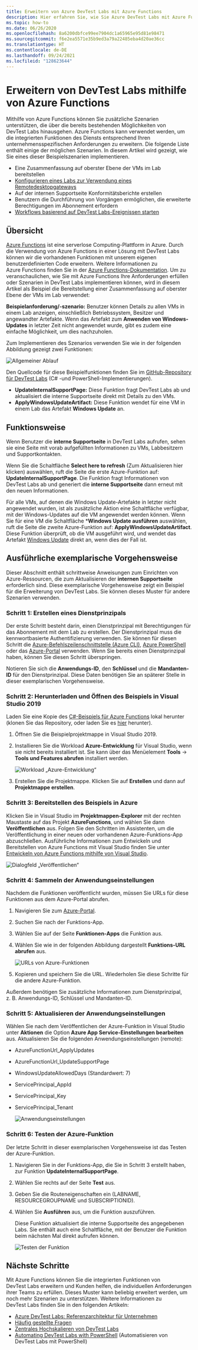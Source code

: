 ```yaml
---
title: Erweitern von Azure DevTest Labs mit Azure Functions
description: Hier erfahren Sie, wie Sie Azure DevTest Labs mit Azure Functions erweitern.
ms.topic: how-to
ms.date: 06/26/2020
ms.openlocfilehash: 8a6200dbfce99ee7904dc1a65965e95d81e98471
ms.sourcegitcommit: f6e2ea5571e35b9ed3a79a22485eba4d20ae36cc
ms.translationtype: HT
ms.contentlocale: de-DE
ms.lasthandoff: 09/24/2021
ms.locfileid: "128623644"
---
```

# <a name="use-azure-functions-to-extend-devtest-labs"></a>Erweitern von DevTest Labs mithilfe von Azure Functions
Mithilfe von Azure Functions können Sie zusätzliche Szenarien unterstützen, die über die bereits bestehenden Möglichkeiten von DevTest Labs hinausgehen. Azure Functions kann verwendet werden, um die integrierten Funktionen des Diensts entsprechend Ihren unternehmensspezifischen Anforderungen zu erweitern. Die folgende Liste enthält einige der möglichen Szenarien. In diesem Artikel wird gezeigt, wie Sie eines dieser Beispielszenarien implementieren.

- Eine Zusammenfassung auf oberster Ebene der VMs im Lab bereitstellen
- [Konfigurieren eines Labs zur Verwendung eines Remotedesktopgateways](configure-lab-remote-desktop-gateway.md)
- Auf der internen Supportseite Konformitätsberichte erstellen
- Benutzern die Durchführung von Vorgängen ermöglichen, die erweiterte Berechtigungen im Abonnement erfordern
- [Workflows basierend auf DevTest Labs-Ereignissen starten](https://github.com/RogerBestMsft/DTL-SecureArtifactData)

## <a name="overview"></a>Übersicht
[Azure Functions](../azure-functions/functions-overview.md) ist eine serverlose Computing-Plattform in Azure. Durch die Verwendung von Azure Functions in einer Lösung mit DevTest Labs können wir die vorhandenen Funktionen mit unserem eigenen benutzerdefinierten Code erweitern. Weitere Informationen zu Azure Functions finden Sie in der [Azure Functions-Dokumentation](../azure-functions/functions-overview.md). Um zu veranschaulichen, wie Sie mit Azure Functions Ihre Anforderungen erfüllen oder Szenarien in DevTest Labs implementieren können, wird in diesem Artikel als Beispiel die Bereitstellung einer Zusammenfassung auf oberster Ebene der VMs im Lab verwendet:

**Beispielanforderung/-szenario:** Benutzer können Details zu allen VMs in einem Lab anzeigen, einschließlich Betriebssystem, Besitzer und angewandter Artefakte.  Wenn das Artefakt zum **Anwenden von Windows-Updates** in letzter Zeit nicht angewendet wurde, gibt es zudem eine einfache Möglichkeit, um dies nachzuholen.

Zum Implementieren des Szenarios verwenden Sie wie in der folgenden Abbildung gezeigt zwei Funktionen:  

![Allgemeiner Ablauf](./media/extend-devtest-labs-azure-functions/flow.png)

Den Quellcode für diese Beispielfunktionen finden Sie im [GitHub-Repository für DevTest Labs](https://github.com/Azure/azure-devtestlab/tree/master/samples/DevTestLabs/AzureFunctions) (C# -und PowerShell-Implementierungen).

- **UpdateInternalSupportPage:** Diese Funktion fragt DevTest Labs ab und aktualisiert die interne Supportseite direkt mit Details zu den VMs.
- **ApplyWindowsUpdateArtifact:** Diese Funktion wendet für eine VM in einem Lab das Artefakt **Windows Update** an.

## <a name="how-it-works"></a>Funktionsweise
Wenn Benutzer die **interne Supportseite** in DevTest Labs aufrufen, sehen sie eine Seite mit vorab aufgefüllten Informationen zu VMs, Labbesitzern und Supportkontakten.  

Wenn Sie die Schaltfläche **Select here to refresh** (Zum Aktualisieren hier klicken) auswählen, ruft die Seite die erste Azure-Funktion auf: **UpdateInternalSupportPage**. Die Funktion fragt Informationen von DevTest Labs ab und generiert die **interne Supportseite** dann erneut mit den neuen Informationen.

Für alle VMs, auf denen die Windows Update-Artefakte in letzter nicht angewendet wurden, ist als zusätzliche Aktion eine Schaltfläche verfügbar, mit der Windows-Updates auf die VM angewendet werden können. Wenn Sie für eine VM die Schaltfläche ***Windows Update ausführen** auswählen, ruft die Seite die zweite Azure-Funktion auf: **ApplyWindowsUpdateArtifact**. Diese Funktion überprüft, ob die VM ausgeführt wird, und wendet das Artefakt [Windows Update](https://github.com/Azure/azure-devtestlab/tree/master/Artifacts/windows-install-windows-updates) direkt an, wenn dies der Fall ist.

## <a name="step-by-step-walkthrough"></a>Ausführliche exemplarische Vorgehensweise
Dieser Abschnitt enthält schrittweise Anweisungen zum Einrichten von Azure-Ressourcen, die zum Aktualisieren der **internen Supportseite** erforderlich sind. Diese exemplarische Vorgehensweise zeigt ein Beispiel für die Erweiterung von DevTest Labs. Sie können dieses Muster für andere Szenarien verwenden.

### <a name="step-1-create-a-service-principal"></a>Schritt 1: Erstellen eines Dienstprinzipals 
Der erste Schritt besteht darin, einen Dienstprinzipal mit Berechtigungen für das Abonnement mit dem Lab zu erstellen. Der Dienstprinzipal muss die kennwortbasierte Authentifizierung verwenden. Sie können für diesen Schritt die [Azure-Befehlszeilenschnittstelle (Azure CLI)](/cli/azure/create-an-azure-service-principal-azure-cli), [Azure PowerShell](/powershell/azure/create-azure-service-principal-azureps) oder das [Azure-Portal](../active-directory/develop/howto-create-service-principal-portal.md) verwenden. Wenn Sie bereits einen Dienstprinzipal haben, können Sie diesen Schritt überspringen.

Notieren Sie sich die **Anwendungs-ID**, den **Schlüssel** und die **Mandanten-ID** für den Dienstprinzipal. Diese Daten benötigen Sie an späterer Stelle in dieser exemplarischen Vorgehensweise. 

### <a name="step-2-download-the-sample-and-open-in-visual-studio-2019"></a>Schritt 2: Herunterladen und Öffnen des Beispiels in Visual Studio 2019
Laden Sie eine Kopie des [C#-Beispiels für Azure Functions](https://github.com/Azure/azure-devtestlab/tree/master/samples/DevTestLabs/AzureFunctions/CSharp) lokal herunter (klonen Sie das Repository, oder laden Sie es [hier](https://github.com/Azure/azure-devtestlab/archive/master.zip) herunter).  

1. Öffnen Sie die Beispielprojektmappe in Visual Studio 2019.  
1. Installieren Sie die Workload **Azure-Entwicklung** für Visual Studio, wenn sie nicht bereits installiert ist. Sie kann über das Menüelement **Tools** -> **Tools und Features abrufen** installiert werden.

    ![Workload „Azure-Entwicklung“](./media/extend-devtest-labs-azure-functions/azure-development-workload-vs.png)
1. Erstellen Sie die Projektmappe. Klicken Sie auf **Erstellen** und dann auf **Projektmappe erstellen**.

### <a name="step-3-deploy-the-sample-to-azure"></a>Schritt 3: Bereitstellen des Beispiels in Azure
Klicken Sie in Visual Studio im **Projektmappen-Explorer** mit der rechten Maustaste auf das Projekt **AzureFunctions**, und wählen Sie dann **Veröffentlichen** aus. Folgen Sie den Schritten im Assistenten, um die Veröffentlichung in einer neuen oder vorhandenen Azure-Funktions-App abzuschließen. Ausführliche Informationen zum Entwickeln und Bereitstellen von Azure Functions mit Visual Studio finden Sie unter [Entwickeln von Azure Functions mithilfe von Visual Studio](../azure-functions/functions-develop-vs.md).

![Dialogfeld „Veröffentlichen“](./media/extend-devtest-labs-azure-functions/publish-dialog.png)


### <a name="step-4--gather-application-settings"></a>Schritt 4: Sammeln der Anwendungseinstellungen
Nachdem die Funktionen veröffentlicht wurden, müssen Sie URLs für diese Funktionen aus dem Azure-Portal abrufen. 

1. Navigieren Sie zum [Azure-Portal](https://portal.azure.com). 
1. Suchen Sie nach der Funktions-App.
1. Wählen Sie auf der Seite **Funktionen-Apps** die Funktion aus. 
1. Wählen Sie wie in der folgenden Abbildung dargestellt **Funktions-URL abrufen** aus. 

    ![URLs von Azure-Funktionen](./media/extend-devtest-labs-azure-functions/function-url.png)
4. Kopieren und speichern Sie die URL. Wiederholen Sie diese Schritte für die andere Azure-Funktion. 

Außerdem benötigen Sie zusätzliche Informationen zum Dienstprinzipal, z. B. Anwendungs-ID, Schlüssel und Mandanten-ID.


### <a name="step-5--update-application-settings"></a>Schritt 5: Aktualisieren der Anwendungseinstellungen
Wählen Sie nach dem Veröffentlichen der Azure-Funktion in Visual Studio unter **Aktionen** die Option **Azure App Service-Einstellungen bearbeiten** aus. Aktualisieren Sie die folgenden Anwendungseinstellungen (remote):

- AzureFunctionUrl_ApplyUpdates
- AzureFunctionUrl_UpdateSupportPage
- WindowsUpdateAllowedDays (Standardwert: 7)
- ServicePrincipal_AppId
- ServicePrincipal_Key
- ServicePrincipal_Tenant

    ![Anwendungseinstellungen](./media/extend-devtest-labs-azure-functions/application-settings.png)

### <a name="step-6-test-the-azure-function"></a>Schritt 6: Testen der Azure-Funktion
Der letzte Schritt in dieser exemplarischen Vorgehensweise ist das Testen der Azure-Funktion.  

1. Navigieren Sie in der Funktions-App, die Sie in Schritt 3 erstellt haben, zur Funktion **UpdateInternalSupportPage**. 
1. Wählen Sie rechts auf der Seite **Test** aus. 
1. Geben Sie die Routeneigenschaften ein (LABNAME, RESOURCEGROUPNAME und SUBSCRIPTIONID).
1. Wählen Sie **Ausführen** aus, um die Funktion auszuführen.  

    Diese Funktion aktualisiert die interne Supportseite des angegebenen Labs. Sie enthält auch eine Schaltfläche, mit der Benutzer die Funktion beim nächsten Mal direkt aufrufen können.

    ![Testen der Funktion](./media/extend-devtest-labs-azure-functions/test-function.png)

## <a name="next-steps"></a>Nächste Schritte
Mit Azure Functions können Sie die integrierten Funktionen von DevTest Labs erweitern und Kunden helfen, die individuellen Anforderungen ihrer Teams zu erfüllen. Dieses Muster kann beliebig erweitert werden, um noch mehr Szenarien zu unterstützen.  Weitere Informationen zu DevTest Labs finden Sie in den folgenden Artikeln: 

- [Azure DevTest Labs: Referenzarchitektur für Unternehmen](devtest-lab-reference-architecture.md)
- [Häufig gestellte Fragen](devtest-lab-faq.yml)
- [Zentrales Hochskalieren von DevTest Labs](devtest-lab-guidance-scale.md)
- [Automating DevTest Labs with PowerShell](https://github.com/Azure/azure-devtestlab/tree/master/samples/DevTestLabs/Modules/Library/Tests) (Automatisieren von DevTest Labs mit PowerShell)
